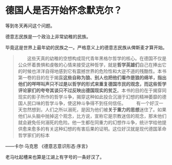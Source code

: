 # 德国人是否开始怀念默克尔？

等到冬天再问这个问题。

德意志民族是一个政治上非常幼稚的民族。

毕竟这是世界上最年幼的民族之一。严格意义上的德意志民族从俾斯麦才算开始。

> 　　这些天真的幼稚的空想构成现代青年黑格尔哲学的核心。在德国不仅是公众怀着畏惧和虔敬的心情来接受这种哲学，就是**哲学英雄们**自己在捧出它的时候也洋洋自得地感到它有震撼世界的危险性和大逆不道的残酷性。本书第一卷的目的在于揭露**这些自称为狼、别人也把他们看作是狼的绵羊，指出他们的咩咩叫声只不过是以哲学的形式来重复德国市民的观念，而这些哲学评论家们的夸夸其谈只不过反映出德国现实的贫乏**。本书的目的在于揭穿同现实的影子所作的哲学斗争，揭穿这种如此投合沉溺于幻想的精神萎靡的德国人民口味的哲学斗争，使这种斗争得不到任何信任。
> 　　有一个好汉一天忽然想到，人们之所以溺死，是因为他们被**关于重力的思想**迷住了。如果他们从头脑中抛掉这个观念，比方说，宣称它是宗教迷信的观念，那末他们就会避免任何溺死的危险。他一生都在同重力的幻想作斗争，统计学给他提供愈来愈多的有关这种幻想的有害后果的证明。这位好汉就是现代德国革命哲学家们的标本

——卡尔·马克思 《德意志意识形态·序言》



老马吐起槽来也算是江湖上有字号的一条好汉了。

